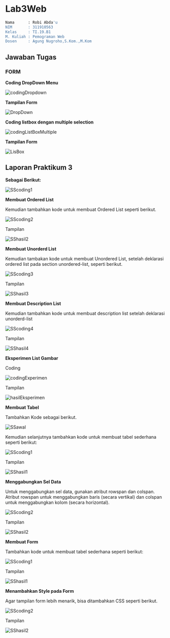 # Lab3Web
```bash
Nama      : Robi Abda'u
NIM       : 311910563
Kelas     : TI.19.B1
M. Kuliah : Pemograman Web
Dosen     : Agung Nugroho,S.Kom.,M.Kom
```
## Jawaban Tugas
### FORM
**Coding DropDown Menu**

![codingDropdown](https://user-images.githubusercontent.com/81896427/114294727-b83cdd80-9aca-11eb-8090-45fecc957bee.PNG)

**Tampilan Form**

![DropDown](https://user-images.githubusercontent.com/81896427/114294751-d30f5200-9aca-11eb-8777-627824f186d8.png)

**Coding listbox dengan multiple selection**

![codingListBoxMultiple](https://user-images.githubusercontent.com/81896427/114294798-297c9080-9acb-11eb-967b-549f5ac7a2c0.PNG)

**Tampilan Form**

![LisBox](https://user-images.githubusercontent.com/81896427/114294813-3dc08d80-9acb-11eb-8005-64edf4c881bf.png)

 ## Laporan Praktikum 3
 
 **Sebagai Berikut:**
 
 ![SScoding1](https://user-images.githubusercontent.com/81896427/114295146-88dba000-9acd-11eb-9d2a-7506666a5eaa.PNG)

**Membuat Ordered List**

Kemudian tambahkan kode untuk membuat Ordered List seperti berikut.

![SScoding2](https://user-images.githubusercontent.com/81896427/114295175-b45e8a80-9acd-11eb-9ab1-0ce9d420a3b2.PNG)

Tampilan

![SShasil2](https://user-images.githubusercontent.com/81896427/114295244-2cc54b80-9ace-11eb-9408-f01426244142.PNG)

**Membuat Unorderd List**

Kemudian tambakan kode untuk membuat Unordered List, setelah deklarasi ordered list pada
section unordered-list, seperti berikut.

![SScoding3](https://user-images.githubusercontent.com/81896427/114295335-d3a9e780-9ace-11eb-992c-bddb301d805e.PNG)

Tampilan

![SShasil3](https://user-images.githubusercontent.com/81896427/114295357-f63c0080-9ace-11eb-88be-948a6db410ff.PNG)

**Membuat Description List**

Kemudian tambahkan kode untuk membuat description list setelah deklarasi unorderd-list

![SScoding4](https://user-images.githubusercontent.com/81896427/114295385-25eb0880-9acf-11eb-9e26-99def7f7024e.PNG)

Tampilan

![SShasil4](https://user-images.githubusercontent.com/81896427/114295417-5468e380-9acf-11eb-8c7c-10c5c61e02da.PNG)

**Eksperimen List Gambar**

Coding

![codingExperimen](https://user-images.githubusercontent.com/81896427/114296045-38ffd780-9ad3-11eb-8912-18ca00a810b0.PNG)

Tampilan

![hasilEksperimen](https://user-images.githubusercontent.com/81896427/114296061-4ddc6b00-9ad3-11eb-8340-73c6e68e8df1.PNG)


**Membuat Tabel**

Tambahkan Kode sebagai berikut.

![SSawal](https://user-images.githubusercontent.com/81896427/114296188-0b675e00-9ad4-11eb-93c8-5d187ae8be5c.PNG)

Kemudian selanjutnya tambahkan kode untuk membuat tabel sederhana seperti berikut:

![SScoding1](https://user-images.githubusercontent.com/81896427/114296201-2afe8680-9ad4-11eb-88a6-ae64aff2a2e0.PNG)

Tampilan

![SShasil1](https://user-images.githubusercontent.com/81896427/114296282-afe9a000-9ad4-11eb-9ad4-b9997a65b0ac.PNG)

**Menggabungkan Sel Data**

Untuk menggabungkan sel data, gunakan atribut rowspan dan colspan. Atribut rowspan untuk
menggabungkan baris (secara vertikal) dan colspan untuk menggabungkan kolom (secara
horizontal).

![SScoding2](https://user-images.githubusercontent.com/81896427/114296318-ea533d00-9ad4-11eb-9a99-1cb6977dbc04.PNG)

Tampilan

![SShasil2](https://user-images.githubusercontent.com/81896427/114296331-f808c280-9ad4-11eb-951a-d463ae464957.PNG)

**Membuat Form**

Tambahkan kode untuk membuat tabel sederhana seperti berikut:

![SScoding1](https://user-images.githubusercontent.com/81896427/114296395-6f3e5680-9ad5-11eb-85ac-4fe331e13dac.PNG)

Tampilan

![SShasil1](https://user-images.githubusercontent.com/81896427/114296426-867d4400-9ad5-11eb-9d21-7285d2b0e64b.PNG)

**Menambahkan Style pada Form**

Agar tampilan form lebih menarik, bisa ditambahkan CSS seperti berikut.

![SScoding2](https://user-images.githubusercontent.com/81896427/114296467-add41100-9ad5-11eb-90fd-435e1bbaff2e.PNG)

Tampilan

![SShasil2](https://user-images.githubusercontent.com/81896427/114296479-bdebf080-9ad5-11eb-9cfa-4ebad9699704.PNG)
